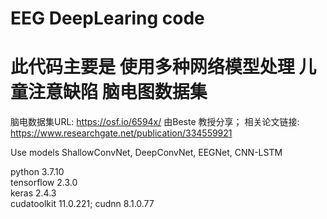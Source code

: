 # EEG DeepLearing code

# 此代码主要是 使用多种网络模型处理 儿童注意缺陷 脑电图数据集

脑电数据集URL: https://osf.io/6594x/  由Beste 教授分享； 相关论文链接: https://www.researchgate.net/publication/334559921

Use models ShallowConvNet, DeepConvNet, EEGNet, CNN-LSTM

python 3.7.10  
tensorflow 2.3.0  
keras 2.4.3  
cudatoolkit 11.0.221; cudnn 8.1.0.77  
